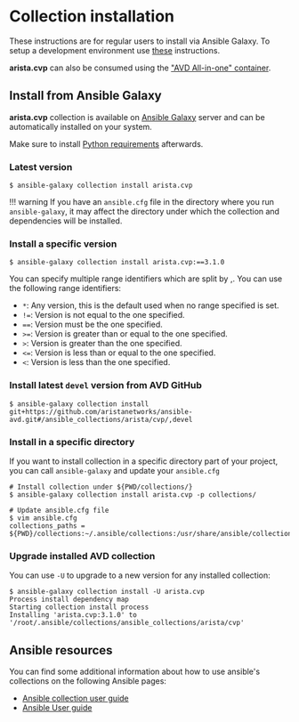 # Collection installation

These instructions are for regular users to install via Ansible Galaxy. To setup a development environment use [these](https://www.avd.sh/en/devel/docs/contribution/overview.html) instructions.

__arista.cvp__ can also be consumed using the ["AVD All-in-one" container](https://github.com/arista-netdevops-community/avd-all-in-one-container).

## Install from Ansible Galaxy

__arista.cvp__ collection is available on [Ansible Galaxy](https://galaxy.ansible.com/arista/cvp) server and can be automatically installed on your system.

Make sure to install [Python requirements](requirements.md#additional-python-libraries-required) afterwards.

### Latest version

```shell
$ ansible-galaxy collection install arista.cvp
```

!!! warning
    If you have an `ansible.cfg` file in the directory where you run `ansible-galaxy`, it may affect the directory under which the collection and dependencies will be installed.

### Install a specific version

```shell
$ ansible-galaxy collection install arista.cvp:==3.1.0
```

You can specify multiple range identifiers which are split by ,. You can use the following range identifiers:

- `*`: Any version, this is the default used when no range specified is set.
- `!=`: Version is not equal to the one specified.
- `==`: Version must be the one specified.
- `>=`: Version is greater than or equal to the one specified.
- `>`: Version is greater than the one specified.
- `<=`: Version is less than or equal to the one specified.
- `<`: Version is less than the one specified.

### Install latest `devel` version from AVD GitHub

```shell
$ ansible-galaxy collection install git+https://github.com/aristanetworks/ansible-avd.git#/ansible_collections/arista/cvp/,devel
```

### Install in a specific directory

If you want to install collection in a specific directory part of your project, you can call `ansible-galaxy` and update your `ansible.cfg`

```shell
# Install collection under ${PWD/collections/}
$ ansible-galaxy collection install arista.cvp -p collections/

# Update ansible.cfg file
$ vim ansible.cfg
collections_paths = ${PWD}/collections:~/.ansible/collections:/usr/share/ansible/collections
```

### Upgrade installed AVD collection

You can use `-U` to upgrade to a new version for any installed collection:

```shell
$ ansible-galaxy collection install -U arista.cvp
Process install dependency map
Starting collection install process
Installing 'arista.cvp:3.1.0' to '/root/.ansible/collections/ansible_collections/arista/cvp'
```

## Ansible resources

You can find some additional information about how to use ansible's collections on the following Ansible pages:

- [Ansible collection user guide](https://docs.ansible.com/ansible/latest/user_guide/collections_using.html)
- [Ansible User guide](https://docs.ansible.com/ansible/latest/user_guide/index.html)
